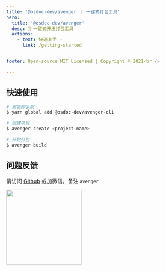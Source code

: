 ```yaml
---
title: '@osdoc-dev/avenger ｜ 一键式打包工具'
hero:
  title: '@osdoc-dev/avenger'
  desc: 🍙 一键式开发打包工具
  actions:
    - text: 快速上手 →
      link: /getting-started


footer: Open-source MIT Licensed | Copyright © 2021<br />

---
```


## 快速使用

```bash
# 安装脚手架
$ yarn global add @osdoc-dev/avenger-cli 

# 创建项目
$ avenger create <project name>

# 开始打包
$ avenger build
```

## 问题反馈

请访问 [Github](https://github.com/osdoc-dev/avenger/issues) 或加微信，备注 `avenger`

<img src='https://static.ahwgs.cn/wp-content/uploads/2020/03/%E5%BE%AE%E4%BF%A1%E5%9B%BE%E7%89%87_20200311210541.jpg' style='width:200px'/>
